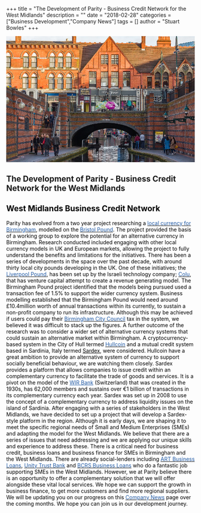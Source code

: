 +++
title = "The Development of Parity - Business Credit Network for the West Midlands"
description = ""
date = "2018-02-28"
categories = ["Business Development","Company News"]
tags = []
author = "Stuart Bowles"
+++

![Birmingham Canal](Birmingham-Canal.jpg)

## The Development of Parity - Business Credit Network for the West Midlands


## <span style="color: #000000;">West Midlands Business Credit Network</span>

<span style="color: #000000;">Parity has evolved from a two year project researching a <a href="https://brumpound.wordpress.com/" style="color: #000000;"><span style="color: #215aa5;">local currency for Birmingham</span></a>, modelled on the <a href="https://bristolpound.org/" style="color: #000000;"><span style="color: #215aa5;">Bristol Pound</span></a>. The project provided the basis of a working group to explore the potential for an alternative currency in Birmingham. Research conducted included engaging with other local currency models in UK and European markets, allowing the project to fully understand the benefits and limitations for the initiatives. There has been a series of developments in the space over the past decade, with around thirty local city pounds developing in the UK. One of these initiatives; the <a href="https://www.colu.com/community/liverpool" style="color: #000000;"><span style="color: #215aa5;">Liverpool Pound</span></a>, has been set up by the Israeli technology company; <a href="https://www.colu.com/" style="color: #000000;"><span style="color: #215aa5;">Colu</span></a>, that has venture capital attempt to create a revenue generating model. The Birmingham Pound project identified that the models being pursued used a transaction fee of 1.5% to support the wider currency system. Business modelling established that the Birmingham Pound would need around £10.4million worth of annual transactions within its currently, to sustain a non-profit company to run its infrastructure. Although this may be achieved if users could pay their <a href="https://www.birmingham.gov.uk/" style="color: #000000;"><span style="color: #215aa5;">Birmingham City Council</span></a> tax in the system, we believed it was difficult to stack up the figures.</span>
<span style="color: #000000;">A further outcome of the research was to consider a wider set of alternative currency systems that could sustain an alternative market within Birmingham. A cryptocurrency-based system in the City of Hull termed <a href="http://www.hull-coin.org/" style="color: #000000;"><span style="color: #215aa5;">Hullcoin</span></a> and a mutual credit system based in Sardinia, Italy termed <a href="https://www.sardex.net/?lang=en" style="color: #000000;">Sardex</a>, were considered. Hullcoin have a great ambition to provide an alternative system of currency to support socially beneficial behaviour, we are watching them closely. Sardex provides a platform that allows companies to issue credit within an complementary currency to facilitate the trade of goods and services. It is a pivot on the model of the <span style="color: #215aa5;"><a href="https://www.wir.ch/" style="color: #215aa5;">WIR Bank</a></span> (Switzerland) that was created in the 1930s, has 62,000 members and sustains over €1 billion of transactions in its complementary currency each year. Sardex was set up in 2008 to use the concept of a complementary currency to address liquidity issues on the island of Sardinia. </span>
<span style="color: #000000;">After engaging with a series of stakeholders in the West Midlands, we have decided to set up a project that will develop a Sardex-style platform in the region. Although it is early days, we are shaping it to meet the specific regional needs of Small and Medium Enterprises (SMEs) and adapting the model for the West Midlands. We believe that there are a series of issues that need addressing and we are applying our unique skills and experience to address these. There is a critical need for business credit, business loans and business finance for SMEs in Birmingham and the West Midlands. There are already social-lenders including <a href="http://artbusinessloans.co.uk/" style="color: #000000;"><span style="color: #215aa5;">ART Business Loans</span></a>, <a href="https://www.unity.co.uk/" style="color: #000000;"><span style="color: #215aa5;">Unity Trust Bank</span></a> and <a href="https://bcrs.org.uk/" style="color: #000000;"><span style="color: #215aa5;">BCRS Business Loans</span></a> who do a fantastic job supporting SMEs in the West Midlands. However, we at Parity believe there is an opportunity to offer a complementary solution that we will offer alongside these vital local services. We hope we can support the growth in business finance, to get more customers and find more regional suppliers. We will be updating you on our progress on this <a href="/categories/business-development/" style="color: #000000;"><span style="color: #215aa5;">Company News</span></a> page over the coming months. We hope you can join us in our development journey.</span>
